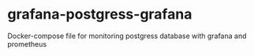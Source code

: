 # grafana-postgress-grafana
Docker-compose file for monitoring postgress database with grafana and prometheus
